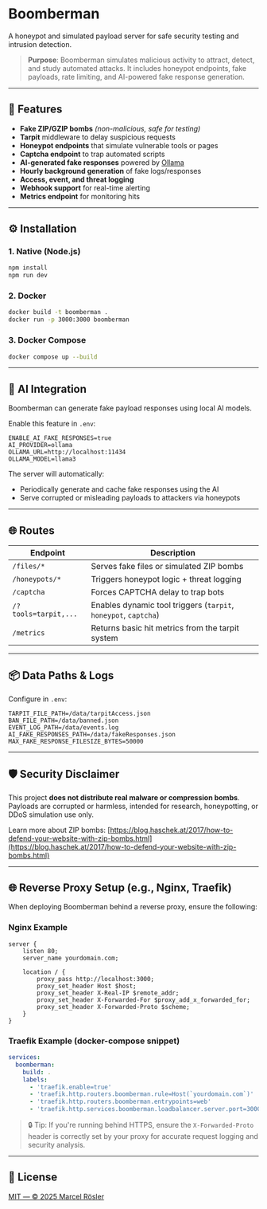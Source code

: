 # Boomberman

A honeypot and simulated payload server for safe security testing and intrusion detection.

> **Purpose**: Boomberman simulates malicious activity to attract, detect, and study automated attacks. It includes honeypot endpoints, fake payloads, rate limiting, and AI-powered fake response generation.

---

## 🧪 Features

- **Fake ZIP/GZIP bombs** _(non-malicious, safe for testing)_
- **Tarpit** middleware to delay suspicious requests
- **Honeypot endpoints** that simulate vulnerable tools or pages
- **Captcha endpoint** to trap automated scripts
- **AI-generated fake responses** powered by [Ollama](https://ollama.com/)
- **Hourly background generation** of fake logs/responses
- **Access, event, and threat logging**
- **Webhook support** for real-time alerting
- **Metrics endpoint** for monitoring hits

---

## ⚙️ Installation

### 1. Native (Node.js)

```bash
npm install
npm run dev
```

### 2. Docker

```bash
docker build -t boomberman .
docker run -p 3000:3000 boomberman
```

### 3. Docker Compose

```bash
docker compose up --build
```

---

## 🧠 AI Integration

Boomberman can generate fake payload responses using local AI models.

Enable this feature in `.env`:

```env
ENABLE_AI_FAKE_RESPONSES=true
AI_PROVIDER=ollama
OLLAMA_URL=http://localhost:11434
OLLAMA_MODEL=llama3
```

The server will automatically:

- Periodically generate and cache fake responses using the AI
- Serve corrupted or misleading payloads to attackers via honeypots

---

## 🌐 Routes

| Endpoint             | Description                                                     |
| -------------------- | --------------------------------------------------------------- |
| `/files/*`           | Serves fake files or simulated ZIP bombs                        |
| `/honeypots/*`       | Triggers honeypot logic + threat logging                        |
| `/captcha`           | Forces CAPTCHA delay to trap bots                               |
| `/?tools=tarpit,...` | Enables dynamic tool triggers (`tarpit`, `honeypot`, `captcha`) |
| `/metrics`           | Returns basic hit metrics from the tarpit system                |

---

## 📦 Data Paths & Logs

Configure in `.env`:

```env
TARPIT_FILE_PATH=/data/tarpitAccess.json
BAN_FILE_PATH=/data/banned.json
EVENT_LOG_PATH=/data/events.log
AI_FAKE_RESPONSES_PATH=/data/fakeResponses.json
MAX_FAKE_RESPONSE_FILESIZE_BYTES=50000
```

---

## 🛡️ Security Disclaimer

This project **does not distribute real malware or compression bombs**. Payloads are corrupted or harmless, intended for research, honeypotting, or DDoS simulation use only.

Learn more about ZIP bombs: [https://blog.haschek.at/2017/how-to-defend-your-website-with-zip-bombs.html](https://blog.haschek.at/2017/how-to-defend-your-website-with-zip-bombs.html)

---

## 🌐 Reverse Proxy Setup (e.g., Nginx, Traefik)

When deploying Boomberman behind a reverse proxy, ensure the following:

### Nginx Example

```nginx
server {
    listen 80;
    server_name yourdomain.com;

    location / {
        proxy_pass http://localhost:3000;
        proxy_set_header Host $host;
        proxy_set_header X-Real-IP $remote_addr;
        proxy_set_header X-Forwarded-For $proxy_add_x_forwarded_for;
        proxy_set_header X-Forwarded-Proto $scheme;
    }
}
```

### Traefik Example (docker-compose snippet)

```yaml
services:
  boomberman:
    build: .
    labels:
      - 'traefik.enable=true'
      - 'traefik.http.routers.boomberman.rule=Host(`yourdomain.com`)'
      - 'traefik.http.routers.boomberman.entrypoints=web'
      - 'traefik.http.services.boomberman.loadbalancer.server.port=3000'
```

> 🔒 Tip: If you're running behind HTTPS, ensure the `X-Forwarded-Proto` header is correctly set by your proxy for accurate request logging and security analysis.

---

## 📜 License

[MIT — © 2025 Marcel Rösler](./LICENSE)
